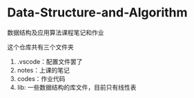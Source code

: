 # Data-Structure-and-Algorithm
数据结构及应用算法课程笔记和作业

这个仓库共有三个文件夹
1. .vscode：配置文件罢了
2. notes：上课的笔记
3. codes：作业代码
4. lib: 一些数据结构的库文件，目前只有线性表
